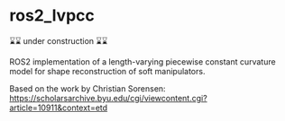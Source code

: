 # ros2_lvpcc

⌛⌛ under construction ⌛⌛

ROS2 implementation of a length-varying piecewise constant curvature model for shape reconstruction of soft manipulators.

Based on the work by Christian Sorensen: https://scholarsarchive.byu.edu/cgi/viewcontent.cgi?article=10911&context=etd

